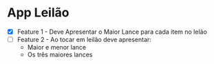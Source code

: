 # App Leilão

- [x] Feature 1 - Deve Apresentar o Maior Lance para cada item no lelão
- [ ] Feature 2 - Ao tocar em leilão deve apresentar: 
    * Maior e menor lance
    * Os três maiores lances
